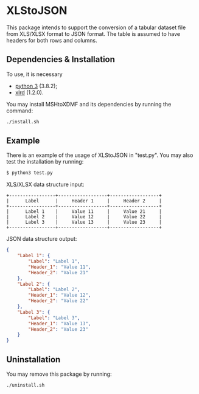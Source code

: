 # XLStoJSON

This package intends to support the conversion of a tabular dataset file from XLS/XLSX format to JSON format. The table is assumed to have headers for both rows and columns.

## Dependencies & Installation

To use, it is necessary

- [python 3](https://www.python.org/downloads/) (3.8.2);
- [xlrd](https://pypi.org/project/xlrd/) (1.2.0).

You may install MSHtoXDMF and its dependencies by running the command:

```bash
./install.sh
```

## Example

There is an example of the usage of XLStoJSON in "test.py". You may also test the installation by running:

```bash
$ python3 test.py
```

XLS/XLSX data structure input:

```
+-----------------+------------------+------------------+
|      Label      |     Header 1     |     Header 2     |
+-----------------+------------------+------------------+
|      Label 1    |     Value 11     |     Value 21     |
|      Label 2    |     Value 12     |     Value 22     |
|      Label 3    |     Value 13     |     Value 23     |
+-----------------+------------------+------------------+
```
JSON data structure output:

```json
{
    "Label 1": {
        "Label": "Label 1",
        "Header_1": "Value 11",
        "Header_2": "Value 21"
    },
    "Label 2": {
        "Label": "Label 2",
        "Header_1": "Value 12",
        "Header_2": "Value 22"
    },
    "Label 3": {
        "Label": "Label 3",
        "Header_1": "Value 13",
        "Header_2": "Value 23"
    }
}
```

## Uninstallation

You may remove this package by running:

```bash
./uninstall.sh
```
